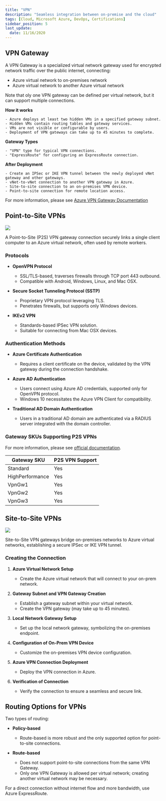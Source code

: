 ```yaml
---
title: "VPN"
description: "Seamless integration between on-premise and the cloud"
tags: [Cloud, Microsoft Azure, DevOps, Certifications]
sidebar_position: 5
last_update:
  date: 11/16/2020
---
```



## VPN Gateway

A VPN Gateway is a specialized virtual network gateway used for encrypted network traffic over the public internet, connecting:

- Azure virtual network to on-premises network
- Azure virtual network to another Azure virtual network

Note that oly one VPN gateway can be defined per virtual network, but it can support multiple connections.

**How it works**

    - Azure deploys at least two hidden VMs in a specified gateway subnet.
    - Hidden VMs contain routing tables and gateway services.
    - VMs are not visible or configurable by users.
    - Deployment of VPN gateways can take up to 45 minutes to complete.

**Gateway Types**

    - "VPN" type for typical VPN connections.
    - "ExpressRoute" for configuring an ExpressRoute connection.

**After Deployment**

    - Create an IPSec or IKE VPN tunnel between the newly deployed vNet gateway and other gateways.
    - vNet-to-vNet connection to another VPN gateway in Azure.
    - Site-to-site connection to an on-premises VPN device.
    - Point-to-site connection for remote location access.

For more information, please see [Azure VPN Gateway Documentation](https://docs.microsoft.com/en-us/azure/vpn-gateway/vpn-gateway-about-vpngateways)


## Point-to-Site VPNs

![](/img/docs/azure-vnet-p2s-vpn-with-border.png)

A Point-to-Site (P2S) VPN gateway connection securely links a single client computer to an Azure virtual network, often used by remote workers.

### Protocols

- **OpenVPN Protocol**
  - SSL/TLS-based, traverses firewalls through TCP port 443 outbound.
  - Compatible with Android, Windows, Linux, and Mac OSX.

- **Secure Socket Tunneling Protocol (SSTP)**
  - Proprietary VPN protocol leveraging TLS.
  - Penetrates firewalls, but supports only Windows devices.

- **IKEv2 VPN**
  - Standards-based IPSec VPN solution.
  - Suitable for connecting from Mac OSX devices.

### Authentication Methods

- **Azure Certificate Authentication**
  - Requires a client certificate on the device, validated by the VPN gateway during the connection handshake.

- **Azure AD Authentication**
  - Users connect using Azure AD credentials, supported only for OpenVPN protocol.
  - Windows 10 necessitates the Azure VPN Client for compatibility.

- **Traditional AD Domain Authentication**
  - Users in a traditional AD domain are authenticated via a RADIUS server integrated with the domain controller.

### Gateway SKUs Supporting P2S VPNs

For more information, please see [official documentation](https://docs.microsoft.com/en-us/azure/vpn-gateway/point-to-site-about).

| Gateway SKU           | P2S VPN Support |
|-----------------------|-----------------|
| Standard              | Yes             |
| HighPerformance       | Yes             |
| VpnGw1                | Yes             |
| VpnGw2                | Yes             |
| VpnGw3                | Yes             |


## Site-to-Site VPNs


![](/img/docs/azure-vnet-s2s-vpn-with-border.png)


Site-to-Site VPN gateways bridge on-premises networks to Azure virtual networks, establishing a secure IPSec or IKE VPN tunnel.

### Creating the Connection

1. **Azure Virtual Network Setup**
   - Create the Azure virtual network that will connect to your on-prem network.

2. **Gateway Subnet and VPN Gateway Creation**
   - Establish a gateway subnet within your virtual network.
   - Create the VPN gateway (may take up to 45 minutes).

3. **Local Network Gateway Setup**
   - Set up the local network gateway, symbolizing the on-premises endpoint.

4. **Configuration of On-Prem VPN Device**
   - Customize the on-premises VPN device configuration.

5. **Azure VPN Connection Deployment**
   - Deploy the VPN connection in Azure.

6. **Verification of Connection**
   - Verify the connection to ensure a seamless and secure link.

## Routing Options for VPNs

Two types of routing:

- **Policy-based**
  - Route-based is more robust and the only supported option for point-to-site connections.

- **Route-based**
  - Does not support point-to-site connections from the same VPN Gateway.
  - Only one VPN Gateway is allowed per virtual network; creating another virtual network may be necessary.

For a direct connection without internet flow and more bandwidth, use Azure ExpressRoute.